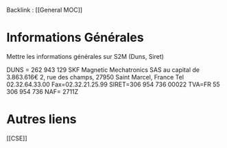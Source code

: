 Backlink : [[General MOC]]

# Informations Générales

Mettre les informations générales sur S2M (Duns, Siret)

DUNS = 262 943 129
SKF Magnetic Mechatronics
SAS au capital de 3.863.616€
2, rue des champs,
27950 Saint Marcel, France
Tel 02.32.64.33.00 Fax=02.32.21.25.99
SIRET=306 954 736 00022
TVA=FR 55 306 954 736
NAF= 2711Z

# Autres liens
[[CSE]]